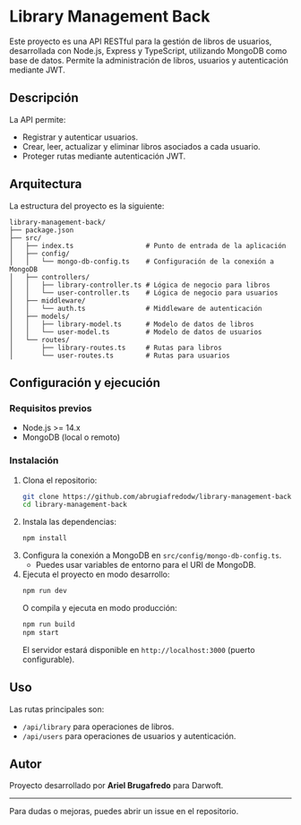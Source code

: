 # Library Management Back

Este proyecto es una API RESTful para la gestión de libros de usuarios, desarrollada con Node.js, Express y TypeScript, utilizando MongoDB como base de datos. Permite la administración de libros, usuarios y autenticación mediante JWT.

## Descripción

La API permite:
- Registrar y autenticar usuarios.
- Crear, leer, actualizar y eliminar libros asociados a cada usuario.
- Proteger rutas mediante autenticación JWT.

## Arquitectura

La estructura del proyecto es la siguiente:

```
library-management-back/
├── package.json
├── src/
│   ├── index.ts                  # Punto de entrada de la aplicación
│   ├── config/
│   │   └── mongo-db-config.ts    # Configuración de la conexión a MongoDB
│   ├── controllers/
│   │   ├── library-controller.ts # Lógica de negocio para libros
│   │   └── user-controller.ts    # Lógica de negocio para usuarios
│   ├── middleware/
│   │   └── auth.ts               # Middleware de autenticación
│   ├── models/
│   │   ├── library-model.ts      # Modelo de datos de libros
│   │   └── user-model.ts         # Modelo de datos de usuarios
│   └── routes/
│       ├── library-routes.ts     # Rutas para libros
│       └── user-routes.ts        # Rutas para usuarios
```

## Configuración y ejecución

### Requisitos previos
- Node.js >= 14.x
- MongoDB (local o remoto)

### Instalación

1. Clona el repositorio:
   ```sh
   git clone https://github.com/abrugiafredodw/library-management-back.git
   cd library-management-back
   ```
2. Instala las dependencias:
   ```sh
   npm install
   ```
3. Configura la conexión a MongoDB en `src/config/mongo-db-config.ts`.
   - Puedes usar variables de entorno para el URI de MongoDB.
4. Ejecuta el proyecto en modo desarrollo:
   ```sh
   npm run dev
   ```
   O compila y ejecuta en modo producción:
   ```sh
   npm run build
   npm start
   ```
   El servidor estará disponible en `http://localhost:3000` (puerto configurable).

## Uso

Las rutas principales son:
- `/api/library` para operaciones de libros.
- `/api/users` para operaciones de usuarios y autenticación.

## Autor

Proyecto desarrollado por **Ariel Brugafredo** para Darwoft.

---

Para dudas o mejoras, puedes abrir un issue en el repositorio.
